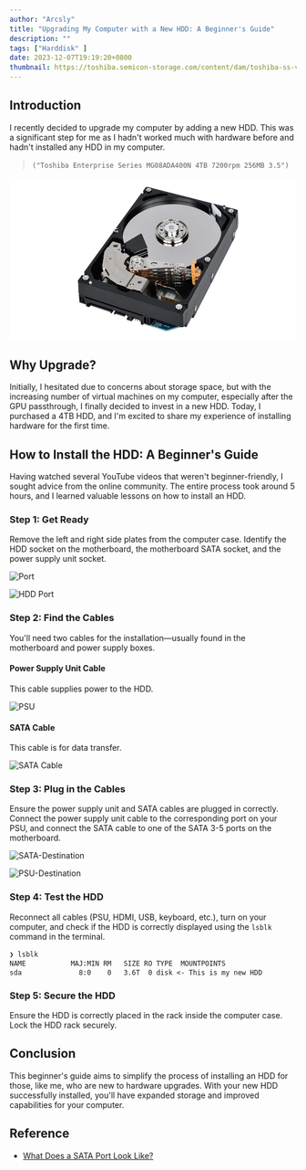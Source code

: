 ```yaml
---
author: "Arcsly"
title: "Upgrading My Computer with a New HDD: A Beginner's Guide"
description: ""
tags: ["Harddisk" ]
date: 2023-12-07T19:19:20+0800
thumbnail: https://toshiba.semicon-storage.com/content/dam/toshiba-ss-v3/master/en/storage/product/data-center-enterprise/mg08ada.jpg
---
```


## Introduction

I recently decided to upgrade my computer by adding a new HDD. This was a significant step for me as I hadn't worked much with hardware before and hadn't installed any HDD in my computer.

>`("Toshiba Enterprise Series MG08ADA400N 4TB 7200rpm 256MB 3.5")`

![New HDD](./featured.webp)

## Why Upgrade?

Initially, I hesitated due to concerns about storage space, but with the increasing number of virtual machines on my computer, especially after the GPU passthrough, I finally decided to invest in a new HDD. Today, I purchased a 4TB HDD, and I'm excited to share my experience of installing hardware for the first time.

## How to Install the HDD: A Beginner's Guide

Having watched several YouTube videos that weren't beginner-friendly, I sought advice from the online community. The entire process took around 5 hours, and I learned valuable lessons on how to install an HDD.

### Step 1: Get Ready

Remove the left and right side plates from the computer case. Identify the HDD socket on the motherboard, the motherboard SATA socket, and the power supply unit socket.

![Port](https://pcguide101.com/wp-content/uploads/2021/07/hard-drive-ports-connections.jpeg)

![HDD Port](https://images.easytechjunkie.com/sata-cable-connected-to-a-drive.jpg)

### Step 2: Find the Cables

You'll need two cables for the installation—usually found in the motherboard and power supply boxes.

#### Power Supply Unit Cable

This cable supplies power to the HDD.

![PSU](https://ae01.alicdn.com/kf/HLB1JJ26XvLsK1Rjy0Fbq6xSEXXaX/PCIe-6Pin-Male-to-2-3-4-SATA-Power-Supply-Cable-for-Seasonic-Focus-Plus-Platinum.jpg)

#### SATA Cable

This cable is for data transfer.

![SATA Cable](https://pactech-inc.com/wp-content/uploads/2014/06/SATA2K-XXL-Amphenol-SATA-Cable-Straight-with-Latch-to-Left-Angle-003.jpg)

### Step 3: Plug in the Cables

Ensure the power supply unit and SATA cables are plugged in correctly. Connect the power supply unit cable to the corresponding port on your PSU, and connect the SATA cable to one of the SATA 3-5 ports on the motherboard.

![SATA-Destination](https://pcguide101.com/wp-content/uploads/2021/06/SATA-2-700x525.jpeg)

![PSU-Destination](https://pbs-prod.linustechtips.com/monthly_2021_08/1117139249_Corsairpsu.png.45d19ada31b0572c874aebba2a36f041.png)

### Step 4: Test the HDD

Reconnect all cables (PSU, HDMI, USB, keyboard, etc.), turn on your computer, and check if the HDD is correctly displayed using the `lsblk` command in the terminal.

```shell
❯ lsblk
NAME           MAJ:MIN RM   SIZE RO TYPE  MOUNTPOINTS
sda              8:0    0   3.6T  0 disk <- This is my new HDD
```

### Step 5: Secure the HDD

Ensure the HDD is correctly placed in the rack inside the computer case. Lock the HDD rack securely.

## Conclusion

This beginner's guide aims to simplify the process of installing an HDD for those, like me, who are new to hardware upgrades. With your new HDD successfully installed, you'll have expanded storage and improved capabilities for your computer.

## Reference

- [What Does a SATA Port Look Like?](https://pcguide101.com/motherboard/what-does-a-sata-port-look-like/)